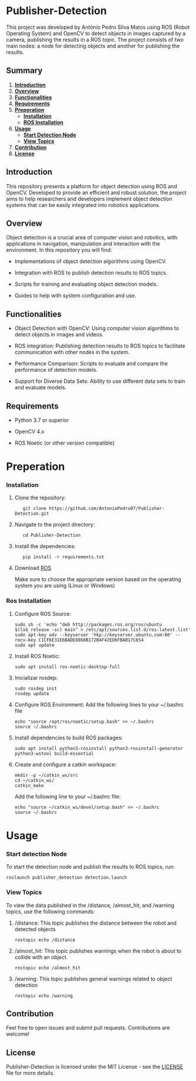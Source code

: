 # Publisher-Detection

This project was developed by António Pedro Silva Matos using ROS (Robot Operating System) and OpenCV to detect objects in images captured by a camera, publishing the results in a ROS topic. The project consists of two main nodes: a node for detecting objects and another for publishing the results.

## Summary

1. [**Introduction**](#introduction)
2. [**Overview**](#overview)
3. [**Functionalities**](#functionalities)
4. [**Requirements**](#requirements)
5. [**Preperation**](#preperation)
   - [**Installation**](#installation)
   - [**ROS Installation**](#ros-installation)
6. [**Usage**](#usage)
   - [**Start Detection Node**](#start-detection-node)
   - [**View Topics**](#view-topics)
7. [**Contribution**](#contribution)
8. [**License**](#license)

## Introduction

This repository presents a platform for object detection using ROS and OpenCV. Developed to provide an efficient and robust solution, the project aims to help researchers and developers implement object detection systems that can be easily integrated into robotics applications.

## Overview

Object detection is a crucial area of ​​computer vision and robotics, with applications in navigation, manipulation and interaction with the environment. In this repository you will find:

   - Implementations of object detection algorithms using OpenCV.
     
   - Integration with ROS to publish detection results to ROS topics.
     
   - Scripts for training and evaluating object detection models.
     
   - Guides to help with system configuration and use.

## Functionalities

- Object Detection with OpenCV: Using computer vision algorithms to detect objects in images and videos.
  
- ROS integration: Publishing detection results to ROS topics to facilitate communication with other nodes in the system.
  
- Performance Comparison: Scripts to evaluate and compare the performance of detection models.
  
- Support for Diverse Data Sets: Ability to use different data sets to train and evaluate models.

## Requirements

- Python 3.7 or superior

- OpenCV 4.x

- ROS Noetic (or other version compatible)

# Preperation

### Installation

1. Clone the repository:
   ```
      git clone https://github.com/AntonioPedro07/Publisher-Detection.git
   ```

2. Navigate to the project directory:
   ```
      cd Publisher-Detection
   ```

3. Install the dependencies:
   ```
      pip install -r requirements.txt
   ```

4. Download [ROS](https://www.ros.org/blog/getting-started/)

   Make sure to choose the appropriate version based on the operating system you are using (Linux or Windows)

### Ros Installation

1. Configure ROS Source:
   ```
   sudo sh -c 'echo "deb http://packages.ros.org/ros/ubuntu $(lsb_release -sc) main" > /etc/apt/sources.list.d/ros-latest.list'
   sudo apt-key adv --keyserver 'hkp://keyserver.ubuntu.com:80' --recv-key C1CF6E31E6BADE8868B172B4F42ED6FBAB17C654
   sudo apt update
   ```

2. Install ROS Noetic:
   ```
   sudo apt install ros-noetic-desktop-full
   ```

3. Inicializar rosdep:
   ```
   sudo rosdep init
   rosdep update
   ```

4. Configure ROS Environment:
   Add the following lines to your ~/.bashrc file
   ```
   echo "source /opt/ros/noetic/setup.bash" >> ~/.bashrc
   source ~/.bashrc
   ```

5. Install dependencies to build ROS packages:
   ```
   sudo apt install python3-rosinstall python3-rosinstall-generator python3-wstool build-essential
   ```

6. Create and configure a catkin workspace:
   ```
   mkdir -p ~/catkin_ws/src
   cd ~/catkin_ws/
   catkin_make
   ```
   Add the following line to your ~/.bashrc file:
   ```
   echo "source ~/catkin_ws/devel/setup.bash" >> ~/.bashrc
   source ~/.bashrc
   ```

# Usage

### Start detection Node

To start the detection node and publish the results to ROS topics, run:
```
roslaunch publisher_detection detection.launch
```

### View Topics

To view the data published in the /distance, /almost_hit, and /warning topics, use the following commands:

1. /distance: This topic publishes the distance between the robot and detected objects
   ```
   rostopic echo /distance
   ```

2. /almost_hit: This topic publishes warnings when the robot is about to collide with an object.
   ```
   rostopic echo /almost_hit
   ```

3. /warning: This topic publishes general warnings related to object detection
   ```
   rostopic echo /warning
   ```

## Contribution

Feel free to open issues and submit pull requests. Contributions are welcome!

## License

Publisher-Detection is licensed under the MIT License - see the [LICENSE](https://github.com/AntonioPedro07/YoloKeras-Detection/blob/main/LICENSE) file for more details.
